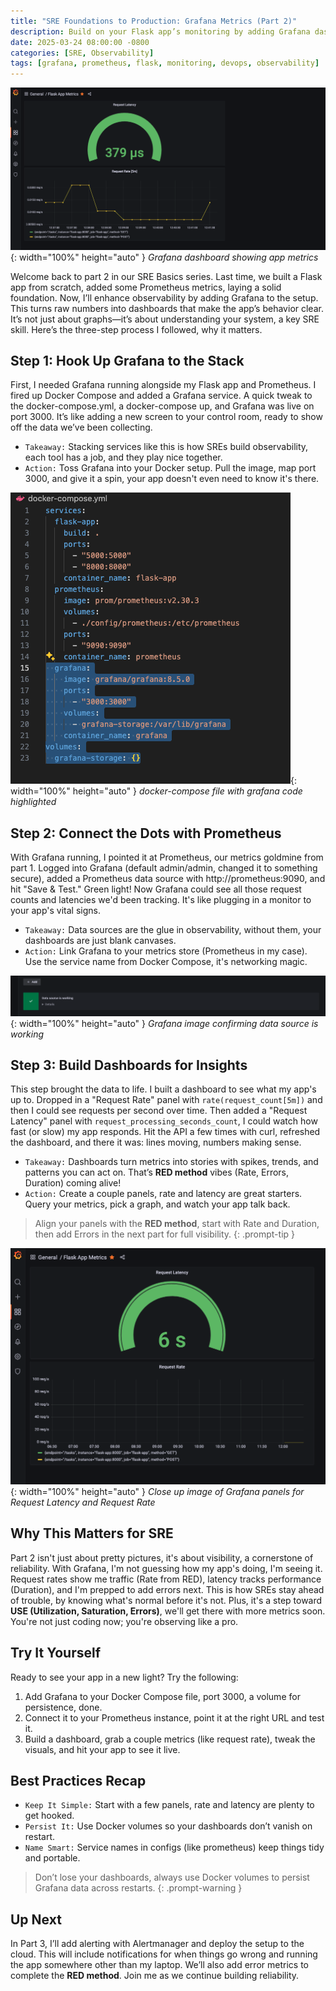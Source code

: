 ```yaml
---
title: "SRE Foundations to Production: Grafana Metrics (Part 2)"
description: Build on your Flask app’s monitoring by adding Grafana dashboards to visualize Prometheus metrics and enhance reliability.
date: 2025-03-24 08:00:00 -0800
categories: [SRE, Observability]
tags: [grafana, prometheus, flask, monitoring, devops, observability]
---
```


![Desktop View](/assets/img/posts/20250324/grafana-dashboard.png){: width="100%" height="auto" }
_Grafana dashboard showing app metrics_

Welcome back to part 2 in our SRE Basics series. Last time, we built a Flask app from scratch, added some Prometheus metrics, laying a solid foundation. Now, I’ll enhance observability by adding Grafana to the setup. This turns raw numbers into dashboards that make the app’s behavior clear. It’s not just about graphs—it’s about understanding your system, a key SRE skill. Here’s the three-step process I followed, why it matters.

## Step 1: Hook Up Grafana to the Stack
First, I needed Grafana running alongside my Flask app and Prometheus. I fired up Docker Compose and added a Grafana service. A quick tweak to the docker-compose.yml, a docker-compose up, and Grafana was live on port 3000. It’s like adding a new screen to your control room, ready to show off the data we’ve been collecting.

- `Takeaway:` Stacking services like this is how SREs build observability, each tool has a job, and they play nice together.
- `Action:` Toss Grafana into your Docker setup. Pull the image, map port 3000, and give it a spin, your app doesn't even need to know it's there.

![Desktop View](/assets/img/posts/20250324/docker-compose.png){: width="100%" height="auto" }
_docker-compose file with grafana code highlighted_

## Step 2: Connect the Dots with Prometheus
With Grafana running, I pointed it at Prometheus, our metrics goldmine from part 1. Logged into Grafana (default admin/admin, changed it to something secure), added a Prometheus data source with http://prometheus:9090, and hit "Save & Test." Green light! Now Grafana could see all those request counts and latencies we'd been tracking. It's like plugging in a monitor to your app's vital signs.

- `Takeaway:` Data sources are the glue in observability, without them, your dashboards are just blank canvases.
- `Action:` Link Grafana to your metrics store (Prometheus in my case). Use the service name from Docker Compose, it's networking magic.

![Desktop View](/assets/img/posts/20250324/grafana-data-source.png){: width="100%" height="auto" }
_Grafana image confirming data source is working_

## Step 3: Build Dashboards for Insights
This step brought the data to life. I built a dashboard to see what my app's up to. Dropped in a "Request Rate" panel with `rate(request_count[5m])` and then I could see requests per second over time. Then added a "Request Latency" panel with `request_processing_seconds_count`, I could watch how fast (or slow) my app responds. Hit the API a few times with curl, refreshed the dashboard, and there it was: lines moving, numbers making sense.

- `Takeaway:` Dashboards turn metrics into stories with spikes, trends, and patterns you can act on. That’s **RED method** vibes (Rate, Errors, Duration) coming alive!
- `Action:` Create a couple panels, rate and latency are great starters. Query your metrics, pick a graph, and watch your app talk back.

> Align your panels with the **RED method**, start with Rate and Duration, then add Errors in the next part for full visibility.
  {: .prompt-tip }

![Desktop View](/assets/img/posts/20250324/grafana-panels.png){: width="100%" height="auto" }
_Close up image of Grafana panels for Request Latency and Request Rate_

## Why This Matters for SRE
Part 2 isn't just about pretty pictures, it's about visibility, a cornerstone of reliability. With Grafana, I'm not guessing how my app's doing, I'm seeing it. Request rates show me traffic (Rate from RED), latency tracks performance (Duration), and I'm prepped to add errors next. This is how SREs stay ahead of trouble, by knowing what's normal before it's not. Plus, it's a step toward **USE (Utilization, Saturation, Errors)**, we'll get there with more metrics soon. You're not just coding now; you're observing like a pro.

## Try It Yourself
Ready to see your app in a new light? Try the following:

1. Add Grafana to your Docker Compose file, port 3000, a volume for persistence, done.
2. Connect it to your Prometheus instance, point it at the right URL and test it.
3. Build a dashboard, grab a couple metrics (like request rate), tweak the visuals, and hit your app to see it live.

## Best Practices Recap

- `Keep It Simple:` Start with a few panels, rate and latency are plenty to get hooked.
- `Persist It:` Use Docker volumes so your dashboards don’t vanish on restart.
- `Name Smart:` Service names in configs (like prometheus) keep things tidy and portable.

> Don’t lose your dashboards, always use Docker volumes to persist Grafana data across restarts.
{: .prompt-warning }

## Up Next
In Part 3, I’ll add alerting with Alertmanager and deploy the setup to the cloud. This will include notifications for when things go wrong and running the app somewhere other than my laptop. We’ll also add error metrics to complete the **RED method**. Join me as we continue building reliability.